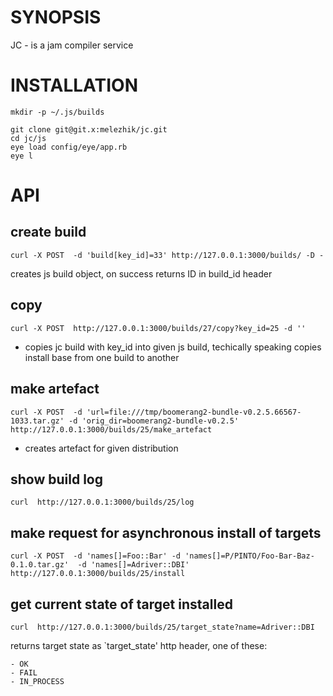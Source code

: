 # SYNOPSIS
JC - is a jam compiler service


# INSTALLATION


    mkdir -p ~/.js/builds

    git clone git@git.x:melezhik/jc.git
    cd jc/js
    eye load config/eye/app.rb
    eye l


# API

## create build


    curl -X POST  -d 'build[key_id]=33' http://127.0.0.1:3000/builds/ -D -

creates js build object, on success returns ID in build_id header


## copy

    curl -X POST  http://127.0.0.1:3000/builds/27/copy?key_id=25 -d ''

- copies jc build with key_id into given js build, techically speaking copies install base from one build to another 


## make artefact

    curl -X POST  -d 'url=file:///tmp/boomerang2-bundle-v0.2.5.66567-1033.tar.gz' -d 'orig_dir=boomerang2-bundle-v0.2.5' http://127.0.0.1:3000/builds/25/make_artefact    

- creates artefact for given distribution 


## show build log

    curl  http://127.0.0.1:3000/builds/25/log

## make request for asynchronous install of targets

    curl -X POST  -d 'names[]=Foo::Bar' -d 'names[]=P/PINTO/Foo-Bar-Baz-0.1.0.tar.gz'  -d 'names[]=Adriver::DBI'  http://127.0.0.1:3000/builds/25/install

## get current state of  target installed

    curl  http://127.0.0.1:3000/builds/25/target_state?name=Adriver::DBI

returns target state as `target_state' http header, one of these:

    - OK
    - FAIL
    - IN_PROCESS



